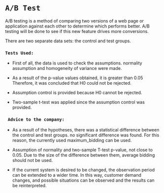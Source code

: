 # ``` A/B Test ```


A/B testing is a method of comparing two versions of a web page or application against each other to determine which performs better.
A/B testing will be done to see if this new feature drives more conversions.

There are two separate data sets: the control and test groups.

### ```Tests Used:  ```

- First of all, the data is used to check the assumptions.
normality assumption and homogeneity of variance were made.

- As a result of the p-value values obtained, it is greater than 0.05
Therefore, it was concluded that H0 could not be rejected.

- Assumption control is provided because H0 cannot be rejected.

- Two-sample t-test was applied since the assumption control was provided.

### ``` Advice to the company:```

- As a result of the hypotheses, there was a statistical difference between the control and test groups.
no significant difference was found. For this reason, the currently used maximum_bidding can be used.

- Assumption of normality and two-sample T-test p-value, not close to 0.05.
Due to the size of the difference between them, average bidding should not be used.

- If the current system is desired to be changed, the observation period can be extended to a wider time.
In this way, customer demand changes, and possible situations can be observed and the results can be reinterpreted.


